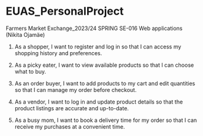 # EUAS_PersonalProject
Farmers Market Exchange_2023/24 SPRING SE-016 Web applications (Nikita Ojamäe)

1. As a shopper, I want to register and log in so that I can access my shopping history and preferences. 

2. As a picky eater, I want to view available products so that I can choose what to buy. 

3. As an order buyer, I want to add products to my cart and edit quantities so that I can manage my order before checkout. 

4. As a vendor, I want to log in and update product details so that the product listings are accurate and up-to-date. 

5. As a busy mom, I want to book a delivery time for my order so that I can receive my purchases at a convenient time.